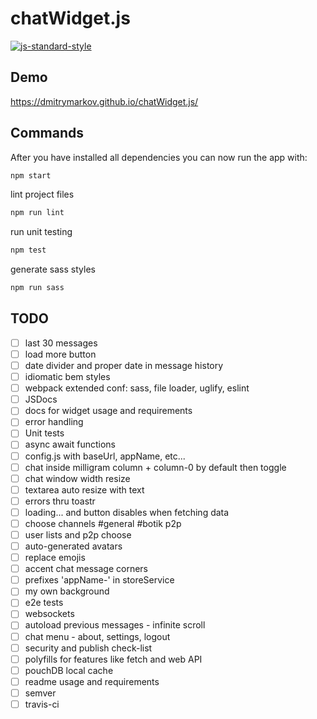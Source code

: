 # chatWidget.js

[![js-standard-style](https://img.shields.io/badge/code%20style-standard-brightgreen.svg)](http://standardjs.com)

## Demo

https://dmitrymarkov.github.io/chatWidget.js/

## Commands

After you have installed all dependencies you can now run the app with:
```bash
npm start
```

lint project files
```bash
npm run lint
```

run unit testing
```bash
npm test
```

generate sass styles
```bash
npm run sass
```

## TODO

- [ ] last 30 messages
- [ ] load more button
- [ ] date divider and proper date in message history
- [ ] idiomatic bem styles
- [ ] webpack extended conf: sass, file loader, uglify, eslint
- [ ] JSDocs
- [ ] docs for widget usage and requirements
- [ ] error handling
- [ ] Unit tests
- [ ] async await functions
- [ ] config.js with baseUrl, appName, etc...
- [ ] chat inside milligram column + column-0 by default then toggle
- [ ] chat window width resize
- [ ] textarea auto resize with text
- [ ] errors thru toastr
- [ ] loading... and button disables when fetching data
- [ ] choose channels #general #botik p2p
- [ ] user lists and p2p choose
- [ ] auto-generated avatars
- [ ] replace emojis
- [ ] accent chat message corners
- [ ] prefixes 'appName-' in storeService
- [ ] my own background
- [ ] e2e tests
- [ ] websockets
- [ ] autoload previous messages - infinite scroll
- [ ] chat menu - about, settings, logout
- [ ] security and publish check-list
- [ ] polyfills for features like fetch and web API
- [ ] pouchDB local cache
- [ ] readme usage and requirements
- [ ] semver
- [ ] travis-ci
